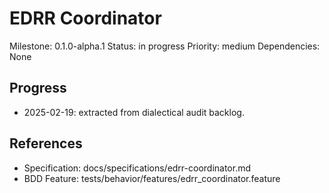 # EDRR Coordinator
Milestone: 0.1.0-alpha.1
Status: in progress
Priority: medium
Dependencies: None

## Progress
- 2025-02-19: extracted from dialectical audit backlog.

## References
- Specification: docs/specifications/edrr-coordinator.md
- BDD Feature: tests/behavior/features/edrr_coordinator.feature
